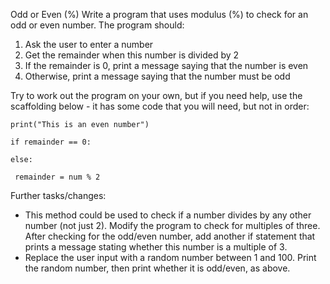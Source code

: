 Odd or Even (%)
Write a program that uses modulus (%) to check for an odd or even number. The program should:

1. Ask the user to enter a number
2. Get the remainder when this number is divided by 2
3. If the remainder is 0, print a message saying that the number is even
4. Otherwise, print a message saying that the number must be odd

Try to work out the program on your own, but if you need help, use the scaffolding below - it has some code that you will need, but not in order:

```` print("This is an even number") ````

```` if remainder == 0: ````

```` else: ````

```` remainder = num % 2```` 

Further tasks/changes:

* This method could be used to check if a number divides by any other number (not just 2). Modify the program to check for multiples of three. After checking for the odd/even number, add another if statement that prints a message stating whether this number is a multiple of 3.
* Replace the user input with a random number between 1 and 100. Print the random number, then print whether it is odd/even, as above.

